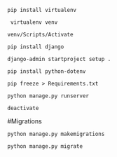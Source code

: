 ```shell
pip install virtualenv
```
```shell
 virtualenv venv
```
```shell
venv/Scripts/Activate
```
```shell
pip install django
```
```shell
django-admin startproject setup .
```
```shell
pip install python-dotenv
```
```shell
pip freeze > Requirements.txt
```
```shell
python manage.py runserver
```
```shell
deactivate
```

#Migrations

```shell
python manage.py makemigrations
```
```shell
python manage.py migrate
```